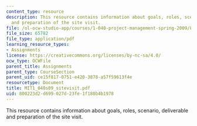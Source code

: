```yaml
---
content_type: resource
description: This resource contains information about goals, roles, scenario, deliverable
  and preparation of the site visit.
file: /ol-ocw-studio-app/courses/1-040-project-management-spring-2009/800223d2d699027d23fe1f180b4b1978_MIT1_040s09_sitevisit.pdf
file_size: 65782
file_type: application/pdf
learning_resource_types:
- Assignments
license: https://creativecommons.org/licenses/by-nc-sa/4.0/
ocw_type: OCWFile
parent_title: Assignments
parent_type: CourseSection
parent_uid: ce15f817-0751-e420-3878-a57f59613f4e
resourcetype: Document
title: MIT1_040s09_sitevisit.pdf
uid: 800223d2-d699-027d-23fe-1f180b4b1978
---
```

This resource contains information about goals, roles, scenario, deliverable and preparation of the site visit.